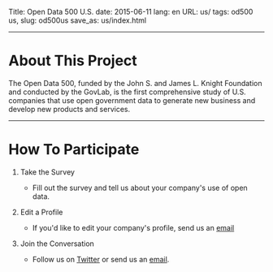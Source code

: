 Title: Open Data 500 U.S.
date: 2015-06-11
lang: en
URL: us/
tags: od500 us,
slug: od500us
save_as: us/index.html

---

# About This Project

The Open Data 500, funded by the John S. and James L. Knight Foundation and
conducted by the GovLab, is the first comprehensive study of U.S. companies
that use open government data to generate new business and develop new products
and services.

---

# How To Participate

1. Take the Survey

    * Fill out the survey and tell us about your company's use of open data.

2. Edit a Profile

    * If you'd like to edit your company's profile, send us an
      [email](mailto:opendata500@thegovlab.org)

3. Join the Conversation

    * Follow us on [Twitter](http://www.twitter.com/opendata500) or send us an
      [email](mailto:opendata500@thegovlab.org).
